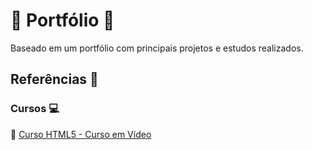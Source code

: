 # :book: Portfólio :book:
Baseado em um portfólio com principais projetos e estudos realizados.


## Referências :mag_right:
### Cursos :computer:
:pushpin: [Curso HTML5 - Curso em Vídeo](https://www.cursoemvideo.com/curso/html5/)